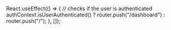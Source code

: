 React.useEffect(() => {
  // checks if the user is authenticated
  authContext.isUserAuthenticated()
  ? router.push("/dashboard")
  : router.push("/");
}, []);